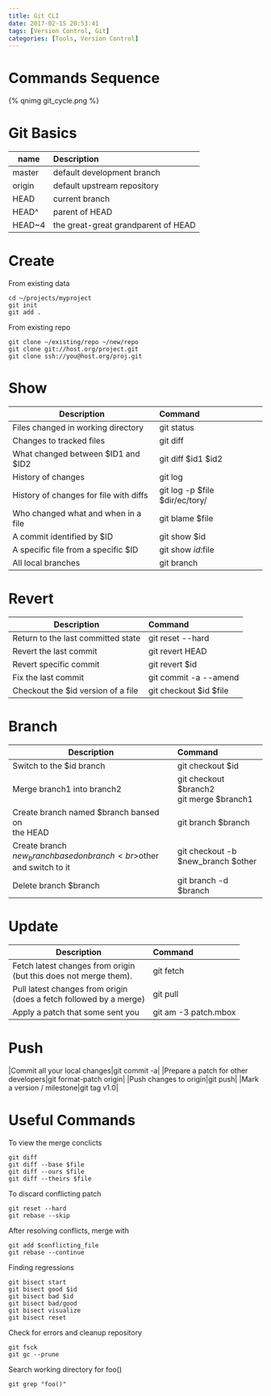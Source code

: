 ```yaml
---
title: Git CLI
date: 2017-02-15 20:53:41
tags: [Version Control, Git]
categories: [Tools, Version Control]
---
```


# Commands Sequence
{% qnimg git_cycle.png %}

# Git Basics
|name|Description|
|----------|:---------|
|master|default development branch|
|origin|default upstream repository|
|HEAD|current branch|
|HEAD^|parent of HEAD|
|HEAD~4|the great-great grandparent of HEAD|


# Create
From existing data
```
cd ~/projects/myproject
git init
git add .
```

From existing repo
```
git clone ~/existing/repo ~/new/repo
git clone git://host.org/project.git
git clone ssh://you@host.org/proj.git
```

# Show
|Description|Command|
|----------|:---------|
|Files changed in working directory|git status|
|Changes to tracked files|git diff|
|What changed between $ID1 and $ID2|git diff $id1 $id2|
|History of changes|git log|
|History of changes for file with diffs|git log -p $file $dir/ec/tory/|
|Who changed what and when in a file|git blame $file|
|A commit identified by $ID|git show $id|
|A specific file from a specific $ID|git show $id:$file|
|All local branches|git branch|

# Revert
|Description|Command|
|----------|:---------|
|Return to the last committed state|git reset --hard|
|Revert the last commit|git revert HEAD|
|Revert specific commit|git revert $id|
|Fix the last commit|git commit -a --amend|
|Checkout the $id version of a file|git checkout $id $file|

# Branch
|Description|Command|
|----------|:---------|
|Switch to the $id branch|git checkout $id|
|Merge branch1 into branch2|git checkout $branch2<br>git merge $branch1|
|Create branch named $branch bansed on<br>the HEAD|git branch $branch|
|Create branch $new_branch based on branch<br>$other and switch to it|git checkout -b $new_branch $other|
|Delete branch $branch|git branch -d $branch|

# Update
|Description|Command|
|----------|:---------|
|Fetch latest changes from origin<br>(but this does not merge them).|git fetch|
|Pull latest changes from origin<br>(does a fetch followed by a merge)|git pull|
|Apply a patch that some sent you|git am -3 patch.mbox|

# Push
|Commit all your local changes|git commit -a|
|Prepare a patch for other developers|git format-patch origin|
|Push changes to origin|git push|
|Mark a version / milestone|git tag v1.0|

# Useful Commands
To view the merge conclicts
```
git diff
git diff --base $file
git diff --ours $file
git diff --theirs $file
```
To discard conflicting patch
```
git reset --hard
git rebase --skip
```
After resolving conflicts, merge with
```
git add $conflicting_file
git rebase --continue
```
Finding regressions
```
git bisect start
git bisect good $id
git bisect bad $id
git bisect bad/good
git bisect visualize
git bisect reset
```

Check for errors and cleanup repository
```
git fsck
git gc --prune
```

Search working directory for foo()
```
git grep "foo()"
```



